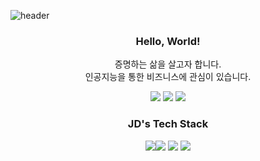 ![header](https://capsule-render.vercel.app/api?type=waving&color=3776AB&height=300&section=header&text=JaeDeokLee&fontSize=90&animation=fadeIn&fontAlignY=38&&descAlignY=51&descAlign=70&fontColor=FFFFFF)
<div align=center>
  
### Hello, World! 

증명하는 삶을 살고자 합니다.<br>
인공지능을 통한 비즈니스에 관심이 있습니다.
  
<a href="mailto:ljd4636@gmail.com"><img src="https://img.shields.io/badge/Gmail-EA4335?style=flat-square&logo=Gmail&logoColor=white"/></a></a>
<a href="https://velog.io/@nellcome" rel="nofollow"><img src="https://img.shields.io/badge/Velog-20C997?style=flat-square&logo=Velog&logoColor=white"/></a></a>
<a href="https://www.linkedin.com/in/jae-deok-lee-7b63b6247/"><img src="https://img.shields.io/badge/LinkedIn-0A66C2?style=flat-square&logo=LinkedIn&logoColor=white"/></a></a>
  
</div>

<div align=center>

  ### JD's Tech Stack

<img src="https://img.shields.io/badge/Python-3776AB?style=plastic-the-badge&logo=Python&logoColor=white"><img src="https://img.shields.io/badge/TensorFlow-FF6F00?style=plastic-the-badge&logo=TensorFlow&logoColor=white">
<img src="https://img.shields.io/badge/PyTorch-EE4C2C?style=plastic-the-badge&logo=PyTorch&logoColor=white">
<img src="https://img.shields.io/badge/PyTorch Lightning-792EE5?style=plastic-the-badge&logo=PyTorch Lightning&logoColor=white">


</div>
